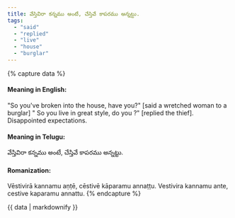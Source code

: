 ```yaml
---
title: వేస్తివిరా కన్నము అంటే, చేస్తివే కాపరము అన్నట్టు.
tags:
  - "said"
  - "replied"
  - "live"
  - "house"
  - "burglar"
---
```


{% capture data %}
#### Meaning in English:
"So you've broken into the house, have you?" [said a wretched woman to a burglar] " So you live in great style, do you ?" [replied the thief].
Disappointed expectations.

#### Meaning in Telugu:
వేస్తివిరా కన్నము అంటే, చేస్తివే కాపరము అన్నట్టు.

#### Romanization:
Vēstivirā kannamu aṇṭē, cēstivē kāparamu annaṭṭu.
Vestivira kannamu ante, cestive kaparamu annattu.
{% endcapture %}

{{ data | markdownify }}

